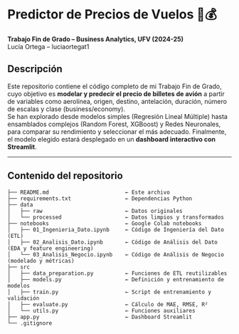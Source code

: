 # Predictor de Precios de Vuelos 🛫💰

**Trabajo Fin de Grado – Business Analytics, UFV (2024-25)**  
Lucía Ortega – luciaortegat1



## Descripción

Este repositorio contiene el código completo de mi Trabajo Fin de Grado, cuyo objetivo es **modelar y predecir el precio de billetes de avión** a partir de variables como aerolínea, origen, destino, antelación, duración, número de escalas y clase (business/economy).  
Se han explorado desde modelos simples (Regresión Lineal Múltiple) hasta ensamblados complejos (Random Forest, XGBoost) y Redes Neuronales, para comparar su rendimiento y seleccionar el más adecuado. Finalmente, el modelo elegido estará desplegado en un **dashboard interactivo con Streamlit**.

---

## Contenido del repositorio

```text
├── README.md                        ← Este archivo
├── requirements.txt                 ← Dependencias Python
├── data
│   ├── raw                          ← Datos originales
│   └── processed                    ← Datos limpios y transformados
├── notebooks                        ← Google Colab notebooks
│   ├── 01_Ingenieria_Dato.ipynb     ← Código de Ingeniería del Dato (ETL)
│   ├── 02_Analisis_Dato.ipynb       ← Código de Análisis del Dato (EDA y feature engineering)
│   └── 03_Analisis_Negocio.ipynb    ← Código de Análisis de Negocio (modelado y métricas)
├── src
│   ├── data_preparation.py          ← Funciones de ETL reutilizables
│   ├── models.py                    ← Definición y entrenamiento de modelos
│   ├── train.py                     ← Script de entrenamiento y validación
│   ├── evaluate.py                  ← Cálculo de MAE, RMSE, R²
│   └── utils.py                     ← Funciones auxiliares
├── app.py                           ← Dashboard Streamlit
└── .gitignore
